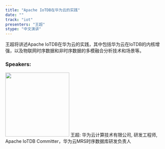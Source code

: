 ```yaml
---
title: "Apache IoTDB在华为云的实践"
date: "" 
track: "iot"
presenters: "王超"
stype: "中文演讲"
---
```

王超将讲述Apache IoTDB在华为云的实践，其中包括华为云在IoTDB的内核增强，以及物联网时序数据和非时序数据的多模融合分析技术和场景等。
 ### Speakers: 
 <img src="images/speaker/1129.png" width="200" />
 王超: 华为云计算技术有限公司, 研发工程师, Apache IoTDB Committer，华为云MRS时序数据库研发负责人
 